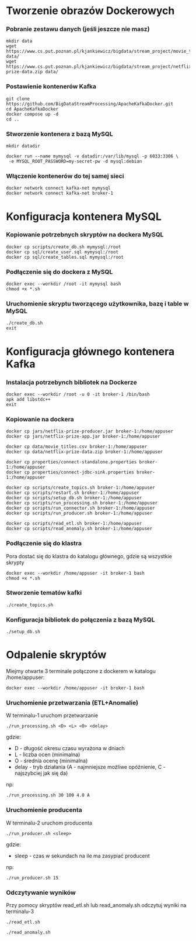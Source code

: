 # Tworzenie obrazów Dockerowych

### Pobranie zestawu danych (jeśli jeszcze nie masz)
```
mkdir data
wget https://www.cs.put.poznan.pl/kjankiewicz/bigdata/stream_project/movie_titles.csv data/
wget https://www.cs.put.poznan.pl/kjankiewicz/bigdata/stream_project/netflix-prize-data.zip data/
```

### Postawienie kontenerów Kafka
```
git clone https://github.com/BigDataStreamProcessing/ApacheKafkaDocker.git
cd ApacheKafkaDocker
docker compose up -d
cd ..
```

### Stworzenie kontenera z bazą MySQL
```
mkdir datadir

docker run --name mymysql -v datadir:/var/lib/mysql -p 6033:3306 \
 -e MYSQL_ROOT_PASSWORD=my-secret-pw -d mysql:debian
```

### Włączenie kontenerów do tej samej sieci
```
docker network connect kafka-net mymysql
docker network connect kafka-net broker-1
```

# Konfiguracja kontenera MySQL
### Kopiowanie potrzebnych skryptów na dockera MySQL
```
docker cp scripts/create_db.sh mymysql:/root
docker cp sql/create_user.sql mymysql:/root
docker cp sql/create_tables.sql mymysql:/root
```

### Podłączenie się do dockera z MySQL
```
docker exec --workdir /root -it mymysql bash
chmod +x *.sh
```

### Uruchomienie skryptu tworzącego użytkownika, bazę i table w MySQL
```
./create_db.sh
exit
```

# Konfiguracja głównego kontenera Kafka
### Instalacja potrzebynch bibliotek na Dockerze
```
docker exec --workdir /root -u 0 -it broker-1 /bin/bash
apk add libstdc++
exit
```

### Kopiowanie na dockera
```
docker cp jars/netflix-prize-producer.jar broker-1:/home/appuser
docker cp jars/netflix-prize-app.jar broker-1:/home/appuser

docker cp data/movie_titles.csv broker-1:/home/appuser
docker cp data/netflix-prize-data.zip broker-1:/home/appuser

docker cp properties/connect-standalone.properties broker-1:/home/appuser
docker cp properties/connect-jdbc-sink.properties broker-1:/home/appuser

docker cp scripts/create_topics.sh broker-1:/home/appuser
docker cp scripts/restart.sh broker-1:/home/appuser
docker cp scripts/setup_db.sh broker-1:/home/appuser
docker cp scripts/run_processing.sh broker-1:/home/appuser
docker cp scripts/run_connector.sh broker-1:/home/appuser
docker cp scripts/run_producer.sh broker-1:/home/appuser

docker cp scripts/read_etl.sh broker-1:/home/appuser
docker cp scripts/read_anomaly.sh broker-1:/home/appuser
```

### Podłączenie się do klastra
Pora dostać się do klastra do katalogu głównego, gdzie są wszystkie skrypty
```
docker exec --workdir /home/appuser -it broker-1 bash
chmod +x *.sh
```

### Stworzenie tematów kafki
```
./create_topics.sh
```

### Konfiguracja bibliotek do połączenia z bazą MySQL
```
./setup_db.sh
```

# Odpalenie skryptów
Miejmy otwarte 3 terminale połączone z dockerem w katalogu /home/appuser:
```
docker exec --workdir /home/appuser -it broker-1 bash
```

### Uruchomienie przetwarzania (ETL+Anomalie)
W terminalu-1 uruchom przetwarzanie
```
./run_processing.sh <D> <L> <O> <delay>
```
gdzie:
- D - długość okresu czasu wyrażona w dniach
- L - liczba ocen (minimalna)
- O - średnia ocenę (minimalna)
- delay - tryb działania (A - najmniejsze możliwe opóźnienie, C - najszybciej jak się da)

np:
```
./run_processing.sh 30 100 4.0 A
```
### Uruchomienie producenta
W terminalu-2 uruchom producenta
```
./run_producer.sh <sleep>
```
gdzie:
- sleep - czas w sekundach na ile ma zasypiać producent

np:
```
./run_producer.sh 15
```

### Odczytywanie wyników
Przy pomocy skryptów read_etl.sh lub read_anomaly.sh odczytuj wyniki na terminalu-3
```
./read_etl.sh
```

```
./read_anomaly.sh
```